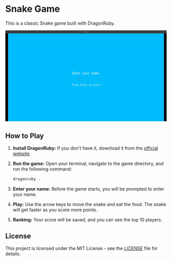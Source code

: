 
# Snake Game

This is a classic Snake game built with DragonRuby.


![Gameplay Demo](assets/gameplay.gif)


## How to Play

1.  **Install DragonRuby:** If you don't have it, download it from the [official website](https://dragonruby.org/).
2.  **Run the game:** Open your terminal, navigate to the game directory, and run the following command:

    ```bash
    dragonruby .
    ```

3.  **Enter your name:** Before the game starts, you will be prompted to enter your name.
4.  **Play:** Use the arrow keys to move the snake and eat the food. The snake will get faster as you score more points.
5.  **Ranking:** Your score will be saved, and you can see the top 10 players.

## License

This project is licensed under the MIT License - see the [LICENSE](LICENSE) file for details.
